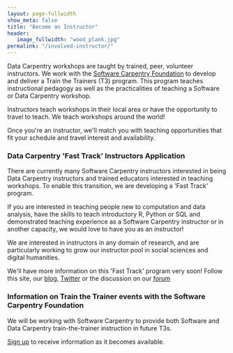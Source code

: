 ```yaml
---
layout: page-fullwidth
show_meta: false
title: "Become an Instructor"
header:
   image_fullwidth: "wood_plank.jpg"
permalink: "/involved-instructor/"
---
```


Data Carpentry workshops are taught by trained, peer, volunteer instructors. We
work with the [Software Carpentry Foundation](http://software-carpentry.org) to develop and deliver a
Train the Trainers (T3) program. This program teaches instructional pedagogy as 
well as the practicalities of teaching a Software or Data Carpentry workshop. 

Instructors teach workshops in their local area or have the opportunity to travel to
teach. We teach workshops around the world! 

Once you're an instructor, we'll match you with teaching opportunities that fit your
schedule and travel interest and availability. 


### Data Carpentry 'Fast Track' Instructors Application

There are currently
many Software Carpentry instructors interested in being Data Carpentry instructors
and trained educators interested in teaching workshops. To enable this 
transition, we are developing a 'Fast Track' program. 

If you are interested in teaching people new to computation and data analysis, 
have the skills to teach
introductory R, Python or SQL and demonstrated teaching experience as a Software
Carpentry instructor or in another capacity, we would love to have you as an instructor!

We are interested in instructors in any domain of research, and are particularly 
working to grow our instructor pool in social sciences and digital humanities. 

We'll have more information on this 'Fast Track' program very soon! Follow this site,
our [blog](/blog/), [Twitter](http://twitter.com/datacarpentry) or the discussion on 
our [forum](http://discuss.datacarpentry.org/t/how-to-become-a-data-carpentry-instructor/33)



### Information on Train the Trainer events with the Software Carpentry Foundation

We will be working with Software Carpentry to provide both Software and Data
Carpentry train-the-trainer instruction in future T3s. 

[Sign up](http://software-carpentry.org/pages/register.html) to receive information
as it becomes available. 



